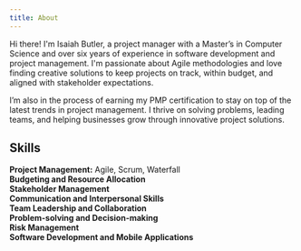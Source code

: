 ```yaml
---
title: About
---
```


Hi there! I'm Isaiah Butler, a project manager with a Master’s in Computer Science and over six years of experience in software development and project management. I'm passionate about Agile methodologies and love finding creative solutions to keep projects on track, within budget, and aligned with stakeholder expectations.

I’m also in the process of earning my PMP certification to stay on top of the latest trends in project management. I thrive on solving problems, leading teams, and helping businesses grow through innovative project solutions.

## Skills
**Project Management:** Agile, Scrum, Waterfall    
**Budgeting and Resource Allocation**    
**Stakeholder Management**    
**Communication and Interpersonal Skills**    
**Team Leadership and Collaboration**    
**Problem-solving and Decision-making**    
**Risk Management**    
**Software Development and Mobile Applications**    